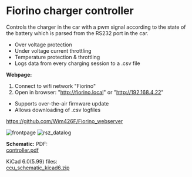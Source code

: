 # Fiorino charger controller

Controls the charger in the car with a pwm signal according to the state of the battery which is parsed from the RS232 port in the car.

- Over voltage protection
- Under voltage current throttling
- Temperature protection & throttling
- Logs data from every charging session to a .csv file

**Webpage:**
1. Connect to wifi network "Fiorino"
2. Open in browser: "http://fiorino.local" or "http://192.168.4.22"

- Supports over-the-air firmware update
- Allows downloading of .csv logfiles

https://github.com/Wim426F/Fiorino_webserver

![frontpage](https://user-images.githubusercontent.com/67831815/113913464-a6162300-97dc-11eb-911e-adc286c77205.PNG)
![rsz_datalog](https://user-images.githubusercontent.com/67831815/113913848-1d4bb700-97dd-11eb-995c-46b96748a67a.png)


**Schematic:**
PDF:   
[controller.pdf](https://github.com/Wim426F/Fiorino_charger_controller/files/6445971/controller.pdf)

KiCad 6.0(5.99) files:  
[ccu_schematic_kicad6.zip](https://github.com/Wim426F/Fiorino_charger_controller/files/6445968/ccu_schematic_kicad6.zip)
